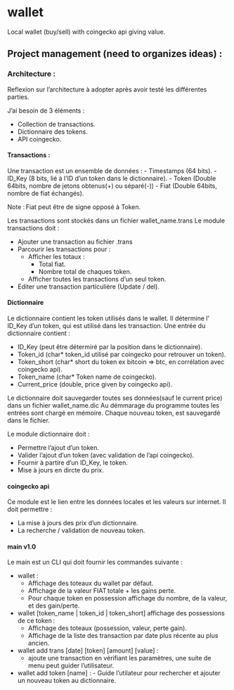 # wallet
Local wallet (buy/sell) with coingecko api giving value.

## Project management (need to organizes ideas) :

### Architecture : 

Reflexion sur l’architecture à adopter après avoir testé les différentes parties.  

J’ai besoin de 3 éléments :  
  -  Collection de transactions.
  -  Dictionnaire des tokens.
  -  API coingecko.

#### Transactions :
  Une transaction est un ensemble de données :
    - Timestamps (64 bits).
    - ID_Key (8 bits, lié à l’ID d’un token dans le dictionnaire).
    - Token (Double 64bits, nombre de jetons obtenus(+) ou séparé(-))
    - Fiat (Double 64bits, nombre de fiat échangés).

Note : Fiat peut être de signe opposé à Token.

Les transactions sont stockés dans un fichier wallet_name.trans
Le module transactions doit :
  - Ajouter une transaction au fichier .trans
  - Parcourir les transactions pour :
    - Afficher les totaux :
        - Total fiat.
        - Nombre total de chaques token.
    - Afficher toutes les transactions d’un seul token.
  - Editer une transaction particulière (Update / del).

#### Dictionnaire
Le dictionnaire contient les token utilisés dans le wallet.
Il détermine l’ ID_Key d’un token, qui est utilisé dans les transaction.
Une entrée du dictionnaire contient :
  - ID_Key (peut être détermiré par la position dans le dictionnaire).
  - Token_id (char* token_id utilisé par coingecko pour retrouver un token).
  - Token_short (char* short du token ex bitcoin => btc, en corrélation avec coingecko api).
  - Token_name (char* Token name de coingecko).
  - Current_price (double, price given by coingecko api).

Le dictionnaire doit sauvegarder toutes ses données(sauf le current price) dans un fichier wallet_name.dic
Au démmarage du programme toutes les entrées sont chargé en mémoire.
Chaque nouveau token, est sauvegardé dans le fichier.

Le module dictionnaire doit :
 - Permettre l’ajout d’un token.
 - Valider l’ajout d’un token (avec validation de l’api coingecko).
 - Fournir à partire d’un ID_Key, le token.
 - Mise à jours en dircte du prix.

#### coingecko api 
Ce module est le lien entre les données locales et les valeurs sur internet.
Il doit permettre :
  - La mise à jours des prix d’un dictionnaire.
  - La recherche / validation de nouveau token.


#### main v1.0 
Le main est un CLI qui doit fournir les commandes suivante :

  - wallet :
    - Affichage des toteaux du wallet par défaut.
    - Affichage de la valeur FIAT totale + les gains perte.
    - Pour chaque token en possession affichage du nombre, de la valeur, et des gain/perte.
  - wallet [token_name | token_id | token_short] affichage des possessions de ce token :
      - Affichage des toteaux (possession, valeur, perte gain).
      - Affichage de la liste des transaction par date plus récente au plus ancien.
  - wallet add trans [date] [token] [amount] [value] :
       - ajoute une transaction en vérifiant les paramètres, une suite de menu peut guider l’utilisateur.
  - wallet add token [name] :
        - Guide l’utilateur pour rechercher et ajouter un nouveau token au dictionnaire.
